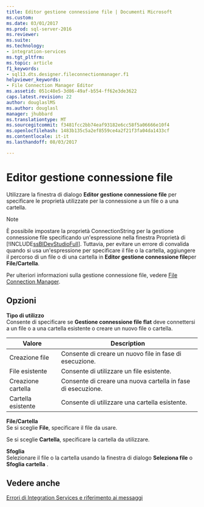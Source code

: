 ```yaml
---
title: Editor gestione connessione file | Documenti Microsoft
ms.custom: 
ms.date: 03/01/2017
ms.prod: sql-server-2016
ms.reviewer: 
ms.suite: 
ms.technology:
- integration-services
ms.tgt_pltfrm: 
ms.topic: article
f1_keywords:
- sql13.dts.designer.fileconnectionmanager.f1
helpviewer_keywords:
- File Connection Manager Editor
ms.assetid: 051c48e5-3d86-49af-b554-ff62e3de3622
caps.latest.revision: 22
author: douglaslMS
ms.author: douglasl
manager: jhubbard
ms.translationtype: MT
ms.sourcegitcommit: f3481fcc2bb74eaf93182e6cc58f5a06666e10f4
ms.openlocfilehash: 1483b135c5a2ef8559ce4a2f21f3fa04da1433cf
ms.contentlocale: it-it
ms.lasthandoff: 08/03/2017

---
```

# <a name="file-connection-manager-editor"></a>Editor gestione connessione file
  Utilizzare la finestra di dialogo **Editor gestione connessione file** per specificare le proprietà utilizzate per la connessione a un file o a una cartella.  
  
> [!NOTE]  
>  È possibile impostare la proprietà ConnectionString per la gestione connessione file specificando un'espressione nella finestra Proprietà di [!INCLUDE[ssBIDevStudioFull](../../includes/ssbidevstudiofull-md.md)]. Tuttavia, per evitare un errore di convalida quando si usa un'espressione per specificare il file o la cartella, aggiungere il percorso di un file o di una cartella in **Editor gestione connessione file**per **File/Cartella**.  
  
 Per ulteriori informazioni sulla gestione connessione file, vedere [File Connection Manager](../../integration-services/connection-manager/file-connection-manager.md).  
  
## <a name="options"></a>Opzioni  
 **Tipo di utilizzo**  
 Consente di specificare se **Gestione connessione file flat** deve connettersi a un file o a una cartella esistente o creare un nuovo file o cartella.  
  
|Valore|Description|  
|-----------|-----------------|  
|Creazione file|Consente di creare un nuovo file in fase di esecuzione.|  
|File esistente|Consente di utilizzare un file esistente.|  
|Creazione cartella|Consente di creare una nuova cartella in fase di esecuzione.|  
|Cartella esistente|Consente di utilizzare una cartella esistente.|  
  
 **File/Cartella**  
 Se si sceglie **File**, specificare il file da usare.  
  
 Se si sceglie **Cartella**, specificare la cartella da utilizzare.  
  
 **Sfoglia**  
 Selezionare il file o la cartella usando la finestra di dialogo **Seleziona file** o **Sfoglia cartella** .  
  
## <a name="see-also"></a>Vedere anche  
 [Errori di Integration Services e riferimento ai messaggi](../../integration-services/integration-services-error-and-message-reference.md)  
  
  
